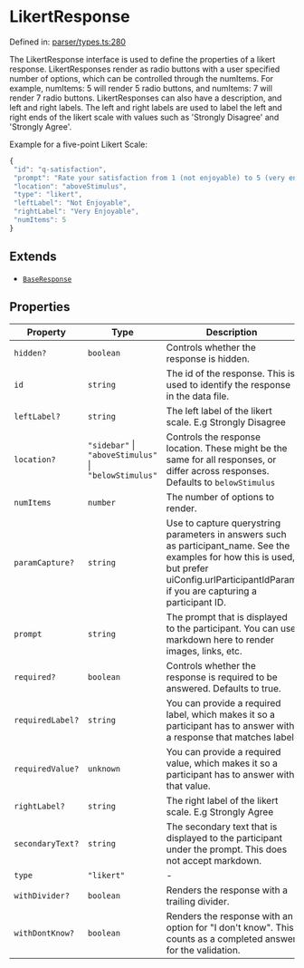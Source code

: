# LikertResponse

Defined in: [parser/types.ts:280](https://github.com/revisit-studies/study/blob/91e343153031618f8f5789851e5b25c288bf8f4a/src/parser/types.ts#L280)

The LikertResponse interface is used to define the properties of a likert response.
LikertResponses render as radio buttons with a user specified number of options, which can be controlled through the numItems. For example, numItems: 5 will render 5 radio buttons, and numItems: 7 will render 7 radio buttons.
LikertResponses can also have a description, and left and right labels.
The left and right labels are used to label the left and right ends of the likert scale with values such as 'Strongly Disagree' and 'Strongly Agree'.

Example for a five-point Likert Scale:

```js
{
 "id": "q-satisfaction",
 "prompt": "Rate your satisfaction from 1 (not enjoyable) to 5 (very enjoyable).",
 "location": "aboveStimulus",
 "type": "likert",
 "leftLabel": "Not Enjoyable",
 "rightLabel": "Very Enjoyable",
 "numItems": 5
}
```

## Extends

- [`BaseResponse`](BaseResponse.md)

## Properties

| Property | Type | Description | Inherited from | Defined in |
| ------ | ------ | ------ | ------ | ------ |
| <a id="hidden"></a> `hidden?` | `boolean` | Controls whether the response is hidden. | [`BaseResponse`](BaseResponse.md).[`hidden`](BaseResponse.md#hidden) | [parser/types.ts:185](https://github.com/revisit-studies/study/blob/91e343153031618f8f5789851e5b25c288bf8f4a/src/parser/types.ts#L185) |
| <a id="id"></a> `id` | `string` | The id of the response. This is used to identify the response in the data file. | [`BaseResponse`](BaseResponse.md).[`id`](BaseResponse.md#id) | [parser/types.ts:169](https://github.com/revisit-studies/study/blob/91e343153031618f8f5789851e5b25c288bf8f4a/src/parser/types.ts#L169) |
| <a id="leftlabel"></a> `leftLabel?` | `string` | The left label of the likert scale. E.g Strongly Disagree | - | [parser/types.ts:285](https://github.com/revisit-studies/study/blob/91e343153031618f8f5789851e5b25c288bf8f4a/src/parser/types.ts#L285) |
| <a id="location"></a> `location?` | `"sidebar"` \| `"aboveStimulus"` \| `"belowStimulus"` | Controls the response location. These might be the same for all responses, or differ across responses. Defaults to `belowStimulus` | [`BaseResponse`](BaseResponse.md).[`location`](BaseResponse.md#location) | [parser/types.ts:177](https://github.com/revisit-studies/study/blob/91e343153031618f8f5789851e5b25c288bf8f4a/src/parser/types.ts#L177) |
| <a id="numitems"></a> `numItems` | `number` | The number of options to render. | - | [parser/types.ts:283](https://github.com/revisit-studies/study/blob/91e343153031618f8f5789851e5b25c288bf8f4a/src/parser/types.ts#L283) |
| <a id="paramcapture"></a> `paramCapture?` | `string` | Use to capture querystring parameters in answers such as participant_name. See the examples for how this is used, but prefer uiConfig.urlParticipantIdParam if you are capturing a participant ID. | [`BaseResponse`](BaseResponse.md).[`paramCapture`](BaseResponse.md#paramcapture) | [parser/types.ts:183](https://github.com/revisit-studies/study/blob/91e343153031618f8f5789851e5b25c288bf8f4a/src/parser/types.ts#L183) |
| <a id="prompt"></a> `prompt` | `string` | The prompt that is displayed to the participant. You can use markdown here to render images, links, etc. | [`BaseResponse`](BaseResponse.md).[`prompt`](BaseResponse.md#prompt) | [parser/types.ts:171](https://github.com/revisit-studies/study/blob/91e343153031618f8f5789851e5b25c288bf8f4a/src/parser/types.ts#L171) |
| <a id="required"></a> `required?` | `boolean` | Controls whether the response is required to be answered. Defaults to true. | [`BaseResponse`](BaseResponse.md).[`required`](BaseResponse.md#required) | [parser/types.ts:175](https://github.com/revisit-studies/study/blob/91e343153031618f8f5789851e5b25c288bf8f4a/src/parser/types.ts#L175) |
| <a id="requiredlabel"></a> `requiredLabel?` | `string` | You can provide a required label, which makes it so a participant has to answer with a response that matches label. | [`BaseResponse`](BaseResponse.md).[`requiredLabel`](BaseResponse.md#requiredlabel) | [parser/types.ts:181](https://github.com/revisit-studies/study/blob/91e343153031618f8f5789851e5b25c288bf8f4a/src/parser/types.ts#L181) |
| <a id="requiredvalue"></a> `requiredValue?` | `unknown` | You can provide a required value, which makes it so a participant has to answer with that value. | [`BaseResponse`](BaseResponse.md).[`requiredValue`](BaseResponse.md#requiredvalue) | [parser/types.ts:179](https://github.com/revisit-studies/study/blob/91e343153031618f8f5789851e5b25c288bf8f4a/src/parser/types.ts#L179) |
| <a id="rightlabel"></a> `rightLabel?` | `string` | The right label of the likert scale. E.g Strongly Agree | - | [parser/types.ts:287](https://github.com/revisit-studies/study/blob/91e343153031618f8f5789851e5b25c288bf8f4a/src/parser/types.ts#L287) |
| <a id="secondarytext"></a> `secondaryText?` | `string` | The secondary text that is displayed to the participant under the prompt. This does not accept markdown. | [`BaseResponse`](BaseResponse.md).[`secondaryText`](BaseResponse.md#secondarytext) | [parser/types.ts:173](https://github.com/revisit-studies/study/blob/91e343153031618f8f5789851e5b25c288bf8f4a/src/parser/types.ts#L173) |
| <a id="type"></a> `type` | `"likert"` | - | - | [parser/types.ts:281](https://github.com/revisit-studies/study/blob/91e343153031618f8f5789851e5b25c288bf8f4a/src/parser/types.ts#L281) |
| <a id="withdivider"></a> `withDivider?` | `boolean` | Renders the response with a trailing divider. | [`BaseResponse`](BaseResponse.md).[`withDivider`](BaseResponse.md#withdivider) | [parser/types.ts:187](https://github.com/revisit-studies/study/blob/91e343153031618f8f5789851e5b25c288bf8f4a/src/parser/types.ts#L187) |
| <a id="withdontknow"></a> `withDontKnow?` | `boolean` | Renders the response with an option for "I don't know". This counts as a completed answer for the validation. | [`BaseResponse`](BaseResponse.md).[`withDontKnow`](BaseResponse.md#withdontknow) | [parser/types.ts:189](https://github.com/revisit-studies/study/blob/91e343153031618f8f5789851e5b25c288bf8f4a/src/parser/types.ts#L189) |

